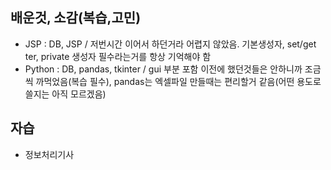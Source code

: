 ## 배운것, 소감(복습,고민)
- JSP : DB, JSP / 저번시간 이어서 하던거라 어렵지 않았음. 기본생성자, set/get ter, private 생성자 필수라는거를 항상 기억해야 함
- Python : DB, pandas, tkinter / gui 부분 포함 이전에 했던것들은 안하니까 조금씩 까먹었음(복습 필수), pandas는 엑셀파일 만들때는 편리할거 같음(어떤 용도로 쓸지는 아직 모르겠음)
## 자습
- 정보처리기사 
